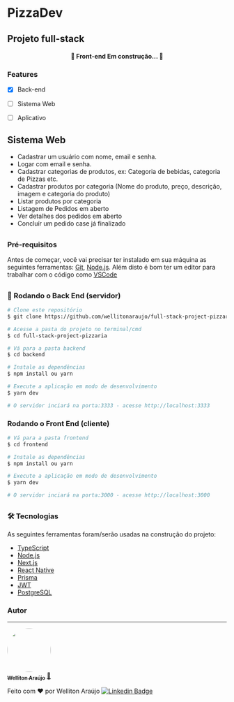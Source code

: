 # PizzaDev
## Projeto full-stack

<h4 align="center"> 
	🚧  Front-end Em construção...  🚧
</h4>

### Features
- [x] Back-end
- [ ] Sistema Web
- [ ] Aplicativo


## Sistema Web
- Cadastrar um usuário com nome, email e senha.
- Logar com email e senha.
- Cadastrar categorias de produtos, ex: Categoria de bebidas, categoria de Pizzas etc.
- Cadastrar produtos por categoria (Nome do produto, preço, descrição, imagem e categoria do produto)
- Listar produtos por categoria
- Listagem de Pedidos em aberto
- Ver detalhes dos pedidos em aberto
- Concluír um pedido case já finalizado

##
### Pré-requisitos

Antes de começar, você vai precisar ter instalado em sua máquina as seguintes ferramentas:
[Git](https://git-scm.com), [Node.js](https://nodejs.org/en/). 
Além disto é bom ter um editor para trabalhar com o código como [VSCode](https://code.visualstudio.com/)

##

### 🎲 Rodando o Back End (servidor)

```bash
# Clone este repositório
$ git clone https://github.com/wellitonaraujo/full-stack-project-pizzaria

# Acesse a pasta do projeto no terminal/cmd
$ cd full-stack-project-pizzaria

# Vá para a pasta backend
$ cd backend

# Instale as dependências
$ npm install ou yarn

# Execute a aplicação em modo de desenvolvimento
$ yarn dev

# O servidor inciará na porta:3333 - acesse http://localhost:3333
```

### Rodando o Front End (cliente)

```bash
# Vá para a pasta frontend
$ cd frontend

# Instale as dependências
$ npm install ou yarn

# Execute a aplicação em modo de desenvolvimento
$ yarn dev

# O servidor inciará na porta:3000 - acesse http://localhost:3000
```

##
### 🛠 Tecnologias

As seguintes ferramentas foram/serão usadas na construção do projeto:

- [TypeScript](https://www.typescriptlang.org/) 
- [Node.js](https://nodejs.org/en/)
- [Next.js](https://nextjs.org/)
- [React Native](https://reactnative.dev/) 
- [Prisma](https://www.prisma.io/docs/)
- [JWT](https://jwt.io/)
- [PostgreSQL](https://www.postgresql.org/)

### Autor
---

<a href="https://www.linkedin.com/in/wellitonaraujo/">
 <img style="border-radius: 50%;" src="https://avatars.githubusercontent.com/u/42000136?v=4" width="100px;" alt=""/>
 <br />
 <sub><b>Welliton Araújo</b></sub></a> <a target="_blank" href="https://www.linkedin.com/in/wellitonaraujo/" title="LinkdIn">🚀</a>


Feito com ❤️ por Welliton Araújo
[![Linkedin Badge](https://img.shields.io/badge/-Welliton-blue?style=flat-square&logo=Linkedin&logoColor=white&link=https://www.linkedin.com/in/wellitonaraujo/)](https://www.linkedin.com/in/wellitonaraujo/) 
